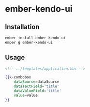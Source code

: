 # ember-kendo-ui

## Installation

```bash
ember install ember-kendo-ui
ember g ember-kendo-ui
```

## Usage

```handlebars
<!-- ../templates/application.hbs -->

{{k-combobox
    dataSource=dataSource
    dataTextField='title'
    dataValueField='title'
    value=value
}}
```
